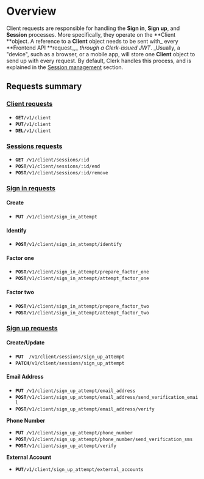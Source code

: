 # Overview

Client requests are responsible for handling the **Sign in**, **Sign up**, and **Session** processes.  More specifically, they operate on the **Client **object.  A reference to a **Client** object needs to be sent with_ every **Frontend API **request_,_ _through a Clerk-issued JWT_.  _Usually, a "device", such as a browser, or a mobile app, will store one **Client** object to send up with every request. By default, Clerk handles this process, and is explained in the [Session management](../../../main-concepts/session-management.md) section.&#x20;

## Requests summary

### [Client requests](../../backend-api-reference/clients.md)

* **`GET`**`/v1/client`
* **`PUT`**`/v1/client`
* **`DEL`**`/v1/client`

### [Sessions requests](sessions.md)

* **`GET `**`/v1/client/sessions/:id`
* **`POST`**`/v1/client/sessions/:id/end`
* **`POST`**`/v1/client/sessions/:id/remove`

### [Sign in requests](sign-in-attempt.md)

#### **Create**

* **`PUT `**`/v1/client/sign_in_attempt`

#### Identify

* **`POST`**`/v1/client/sign_in_attempt/identify`

#### Factor one

* **`POST`**`/v1/client/sign_in_attempt/prepare_factor_one`
* **`POST`**`/v1/client/sign_in_attempt/attempt_factor_one`

#### Factor two

* **`POST`**`/v1/client/sign_in_attempt/prepare_factor_two`
* **`POST`**`/v1/client/sign_in_attempt/attempt_factor_two`

### [Sign up requests](sign-up-api.md)

#### **Create/Update**

* **`PUT  `**`/v1/client/sessions/sign_up_attempt`
* **`PATCH`**`/v1/client/sessions/sign_up_attempt`

#### **Email Address**

* **`PUT `**`/v1/client/sign_up_attempt/email_address`
* **`POST`**`/v1/client/sign_up_attempt/email_address/send_verification_email`
* **`POST`**`/v1/client/sign_up_attempt/email_address/verify`

**Phone Number**

* **`PUT `**`/v1/client/sign_up_attempt/phone_number`
* **`POST`**`/v1/client/sign_up_attempt/phone_number/send_verification_sms`
* **`POST`**`/v1/client/sign_up_attempt/verify`

**External Account**

* **`PUT`**`/v1/client/sign_up_attempt/external_accounts`
